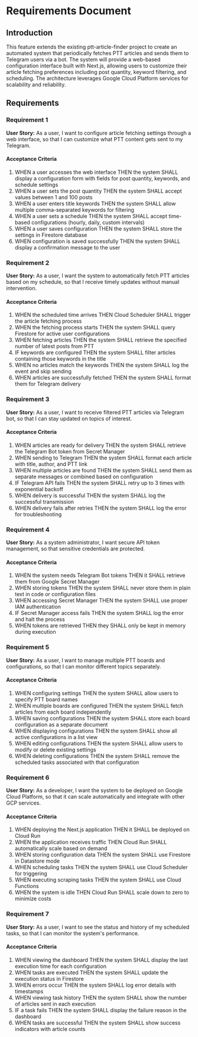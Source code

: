 # Requirements Document

## Introduction

This feature extends the existing ptt-article-finder project to create an automated system that periodically fetches PTT articles and sends them to Telegram users via a bot. The system will provide a web-based configuration interface built with Next.js, allowing users to customize their article fetching preferences including post quantity, keyword filtering, and scheduling. The architecture leverages Google Cloud Platform services for scalability and reliability.

## Requirements

### Requirement 1

**User Story:** As a user, I want to configure article fetching settings through a web interface, so that I can customize what PTT content gets sent to my Telegram.

#### Acceptance Criteria

1. WHEN a user accesses the web interface THEN the system SHALL display a configuration form with fields for post quantity, keywords, and schedule settings
2. WHEN a user sets the post quantity THEN the system SHALL accept values between 1 and 100 posts
3. WHEN a user enters title keywords THEN the system SHALL allow multiple comma-separated keywords for filtering
4. WHEN a user sets a schedule THEN the system SHALL accept time-based configurations (hourly, daily, custom intervals)
5. WHEN a user saves configuration THEN the system SHALL store the settings in Firestore database
6. WHEN configuration is saved successfully THEN the system SHALL display a confirmation message to the user

### Requirement 2

**User Story:** As a user, I want the system to automatically fetch PTT articles based on my schedule, so that I receive timely updates without manual intervention.

#### Acceptance Criteria

1. WHEN the scheduled time arrives THEN Cloud Scheduler SHALL trigger the article fetching process
2. WHEN the fetching process starts THEN the system SHALL query Firestore for active user configurations
3. WHEN fetching articles THEN the system SHALL retrieve the specified number of latest posts from PTT
4. IF keywords are configured THEN the system SHALL filter articles containing those keywords in the title
5. WHEN no articles match the keywords THEN the system SHALL log the event and skip sending
6. WHEN articles are successfully fetched THEN the system SHALL format them for Telegram delivery

### Requirement 3

**User Story:** As a user, I want to receive filtered PTT articles via Telegram bot, so that I can stay updated on topics of interest.

#### Acceptance Criteria

1. WHEN articles are ready for delivery THEN the system SHALL retrieve the Telegram Bot token from Secret Manager
2. WHEN sending to Telegram THEN the system SHALL format each article with title, author, and PTT link
3. WHEN multiple articles are found THEN the system SHALL send them as separate messages or combined based on configuration
4. IF Telegram API fails THEN the system SHALL retry up to 3 times with exponential backoff
5. WHEN delivery is successful THEN the system SHALL log the successful transmission
6. WHEN delivery fails after retries THEN the system SHALL log the error for troubleshooting

### Requirement 4

**User Story:** As a system administrator, I want secure API token management, so that sensitive credentials are protected.

#### Acceptance Criteria

1. WHEN the system needs Telegram Bot tokens THEN it SHALL retrieve them from Google Secret Manager
2. WHEN storing tokens THEN the system SHALL never store them in plain text in code or configuration files
3. WHEN accessing Secret Manager THEN the system SHALL use proper IAM authentication
4. IF Secret Manager access fails THEN the system SHALL log the error and halt the process
5. WHEN tokens are retrieved THEN they SHALL only be kept in memory during execution

### Requirement 5

**User Story:** As a user, I want to manage multiple PTT boards and configurations, so that I can monitor different topics separately.

#### Acceptance Criteria

1. WHEN configuring settings THEN the system SHALL allow users to specify PTT board names
2. WHEN multiple boards are configured THEN the system SHALL fetch articles from each board independently
3. WHEN saving configurations THEN the system SHALL store each board configuration as a separate document
4. WHEN displaying configurations THEN the system SHALL show all active configurations in a list view
5. WHEN editing configurations THEN the system SHALL allow users to modify or delete existing settings
6. WHEN deleting configurations THEN the system SHALL remove the scheduled tasks associated with that configuration

### Requirement 6

**User Story:** As a developer, I want the system to be deployed on Google Cloud Platform, so that it can scale automatically and integrate with other GCP services.

#### Acceptance Criteria

1. WHEN deploying the Next.js application THEN it SHALL be deployed on Cloud Run
2. WHEN the application receives traffic THEN Cloud Run SHALL automatically scale based on demand
3. WHEN storing configuration data THEN the system SHALL use Firestore in Datastore mode
4. WHEN scheduling tasks THEN the system SHALL use Cloud Scheduler for triggering
5. WHEN executing scraping tasks THEN the system SHALL use Cloud Functions
6. WHEN the system is idle THEN Cloud Run SHALL scale down to zero to minimize costs

### Requirement 7

**User Story:** As a user, I want to see the status and history of my scheduled tasks, so that I can monitor the system's performance.

#### Acceptance Criteria

1. WHEN viewing the dashboard THEN the system SHALL display the last execution time for each configuration
2. WHEN tasks are executed THEN the system SHALL update the execution status in Firestore
3. WHEN errors occur THEN the system SHALL log error details with timestamps
4. WHEN viewing task history THEN the system SHALL show the number of articles sent in each execution
5. IF a task fails THEN the system SHALL display the failure reason in the dashboard
6. WHEN tasks are successful THEN the system SHALL show success indicators with article counts